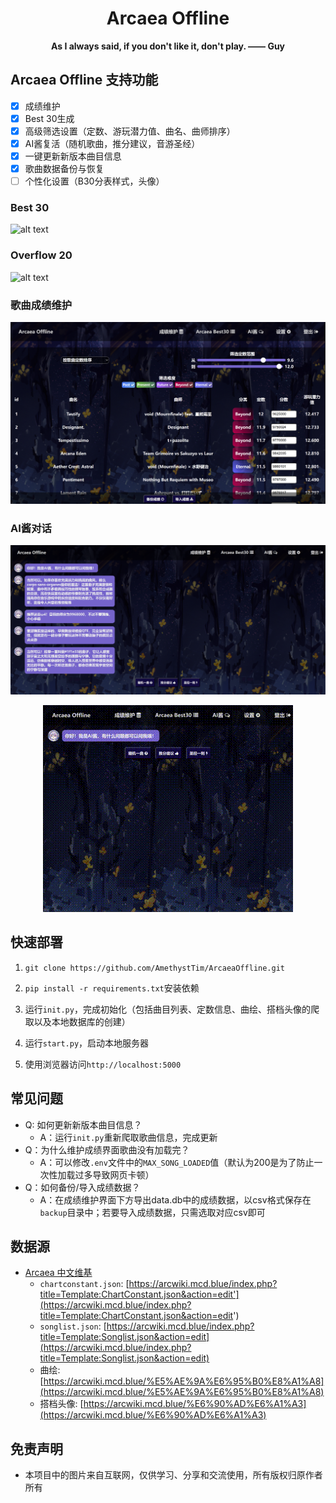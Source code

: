 <h1 align="center">Arcaea Offline</h1>

<div align="center">

**As I always said, if you don't like it, don't play.    —— Guy**

</div>

## Arcaea Offline 支持功能

- [x] 成绩维护
- [x] Best 30生成
- [x] 高级筛选设置（定数、游玩潜力值、曲名、曲师排序） 
- [x] AI酱复活（随机歌曲，推分建议，音游圣经）
- [x] 一键更新新版本曲目信息
- [x] 歌曲数据备份与恢复
- [ ] 个性化设置（B30分表样式，头像） 

### Best 30

![alt text](./assets/readme/readme_best30.png)

### Overflow 20

![alt text](./assets/readme/readme_overflow.png)

### 歌曲成绩维护

![alt text](./assets/readme/scores_new.png)

### AI酱对话

![alt text](./assets/readme/readme_aichan.png)

<div align="center">

![alt text](./assets/readme/aichan.gif)

</div>

## 快速部署

1. `git clone https://github.com/AmethystTim/ArcaeaOffline.git`
2. `pip install -r requirements.txt`安装依赖

3. 运行`init.py`，完成初始化（包括曲目列表、定数信息、曲绘、搭档头像的爬取以及本地数据库的创建）

4. 运行`start.py`，启动本地服务器

5. 使用浏览器访问`http://localhost:5000`

## 常见问题

- Q: 如何更新新版本曲目信息？
    - A：运行`init.py`重新爬取歌曲信息，完成更新
- Q：为什么维护成绩界面歌曲没有加载完？
    - A：可以修改`.env`文件中的`MAX_SONG_LOADED`值（默认为200是为了防止一次性加载过多导致网页卡顿）
- Q：如何备份/导入成绩数据？
    - A：在成绩维护界面下方导出data.db中的成绩数据，以csv格式保存在`backup`目录中；若要导入成绩数据，只需选取对应csv即可

## 数据源

- [Arcaea 中文维基](https://arcwiki.mcd.blue)
    - `chartconstant.json`: [https://arcwiki.mcd.blue/index.php?title=Template:ChartConstant.json&action=edit'](https://arcwiki.mcd.blue/index.php?title=Template:ChartConstant.json&action=edit')
    - `songlist.json`: [https://arcwiki.mcd.blue/index.php?title=Template:Songlist.json&action=edit](https://arcwiki.mcd.blue/index.php?title=Template:Songlist.json&action=edit)
    - 曲绘: [https://arcwiki.mcd.blue/%E5%AE%9A%E6%95%B0%E8%A1%A8](https://arcwiki.mcd.blue/%E5%AE%9A%E6%95%B0%E8%A1%A8)
    - 搭档头像: [https://arcwiki.mcd.blue/%E6%90%AD%E6%A1%A3](https://arcwiki.mcd.blue/%E6%90%AD%E6%A1%A3)

## 免责声明

- 本项目中的图片来自互联网，仅供学习、分享和交流使用，所有版权归原作者所有
